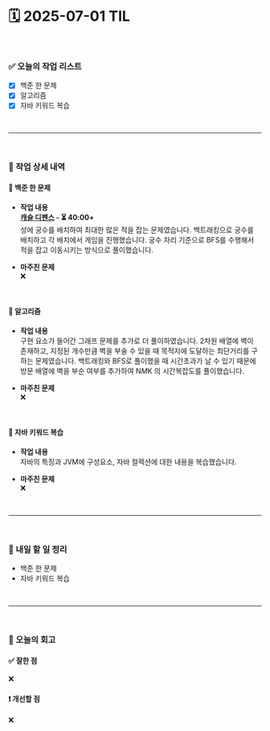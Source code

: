 # 🗓️ 2025-07-01 TIL

<br>

### ✅ 오늘의 작업 리스트  
- [x] 백준 한 문제
- [x] 알고리즘
- [x] 자바 키워드 복습

<br>

---

<br>

### 📌 작업 상세 내역  

#### 🔹 백준 한 문제
- **작업 내용**<br>
**[캐슬 디펜스](https://www.acmicpc.net/problem/17135) - ⏳ 40:00+**<br>
성에 궁수를 배치하여 최대한 많은 적을 잡는 문제였습니다. 백트래킹으로 궁수를 배치하고 각 배치에서 게임을 진행했습니다. 궁수 자리 기준으로 BFS를 수행해서 적을 잡고 이동시키는 방식으로 풀이했습니다.

- **마주친 문제**<br>
❌

<br>

#### 🔹 알고리즘
- **작업 내용**<br>
구현 요소가 들어간 그래프 문제를 추가로 더 풀이하였습니다. 2차원 배열에 벽이 존재하고, 지정된 개수만큼 벽을 부술 수 있을 때 목적지에 도달하는 최단거리를 구하는 문제였습니다. 백트래킹와 BFS로 풀이했을 때 시간초과가 날 수 있기 때문에 방문 배열에 벽을 부순 여부를 추가하여 N*M*K 의 시간복잡도를 풀이했습니다.

- **마주친 문제**<br>
❌

<br>

#### 🔹 자바 키워드 복습
- **작업 내용**<br>
자바의 특징과 JVM에 구성요소, 자바 컬렉션에 대한 내용을 복습했습니다.

- **마주친 문제**<br>
❌


<br>

---

<br>

### 🚀 내일 할 일 정리  

- 백준 한 문제
- 자바 키워드 복습

<br>

---

<br>

### 🧐 오늘의 회고  

#### ✅ 잘한 점
❌

#### ❗ 개선할 점
❌

<br><br><br>
